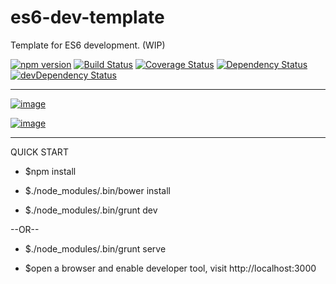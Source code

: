es6-dev-template
================

Template for ES6 development. (WIP)

[![npm version](https://img.shields.io/npm/v/es6-dev-template.svg?style=flat-square)](https://www.npmjs.com/package/es6-dev-template)
[![Build Status](https://img.shields.io/travis/stanleyhlng/es6-dev-template.svg?style=flat-square)](https://travis-ci.org/stanleyhlng/es6-dev-template)
[![Coverage Status](https://img.shields.io/coveralls/stanleyhlng/es6-dev-template.svg?style=flat-square)](https://coveralls.io/r/stanleyhlng/es6-dev-template?branch=master)
[![Dependency Status](https://img.shields.io/david/stanleyhlng/es6-dev-template.svg?style=flat-square)](https://david-dm.org/stanleyhlng/es6-dev-template)
[![devDependency Status](https://img.shields.io/david/dev/stanleyhlng/es6-dev-template.svg?style=flat-square)](https://david-dm.org/stanleyhlng/es6-dev-template#info=devDependencies)

---

[![image](https://raw.githubusercontent.com/wiki/stanleyhlng/es6-dev-template/assets/images/es6-dev-template-browser.gif)](https://raw.githubusercontent.com/wiki/stanleyhlng/es6-dev-template/assets/images/es6-dev-template-browser.gif)

[![image](https://raw.githubusercontent.com/wiki/stanleyhlng/es6-dev-template/assets/images/es6-dev-template-node.gif)](http://showterm.io/ef633b2b77486992ed412#slow)

---
QUICK START
* $npm install

* $./node_modules/.bin/bower install

* $./node_modules/.bin/grunt dev

--OR--

* $./node_modules/.bin/grunt serve

* $open a browser and enable developer tool, visit http://localhost:3000
